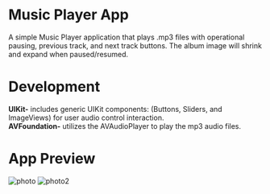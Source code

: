 # Music Player App
A simple Music Player application that plays .mp3 files with operational pausing, previous track, and next track buttons. The album image will shrink and expand when paused/resumed.

# Development
**UIKit-** includes generic UIKit components: (Buttons, Sliders, and ImageViews) for user audio control interaction.\
**AVFoundation-** utilizes the AVAudioPlayer to play the mp3 audio files.

# App Preview
![photo](https://github.com/ldizon8/iOS-Development/blob/master/MusicApp/1.png)
![photo2](https://github.com/ldizon8/iOS-Development/blob/master/MusicApp/2.png)




